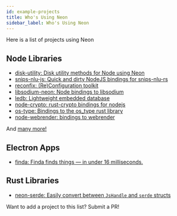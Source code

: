 ```yaml
---
id: example-projects
title: Who's Using Neon
sidebar_label: Who's Using Neon
---
```


Here is a list of projects using Neon

## Node Libraries

- [disk-utility: Disk utility methods for Node using Neon](https://github.com/amilajack/disk-utility)
- [snips-nlu-js: Quick and dirty NodeJS bindings for snips-nlu-rs](https://github.com/ballwood/snips-nlu-js)
- [reconfix: (Re)Configuration toolkit](https://github.com/resin-io/reconfix)
- [libsodium-neon: Node bindings to libsodium](https://github.com/wireapp/libsodium-neon)
- [ledb: Lightweight embedded database](https://github.com/katyo/ledb)
- [node-crypto: rust-crypto bindings for nodejs](https://github.com/Brooooooklyn/node-crypto)
- [os-type: Bindings to the os_type rust library](https://github.com/amilajack/os-type)
- [node-webrender: bindings to webrender](https://github.com/cztomsik/node-webrender)

And <a href="https://www.npmjs.com/browse/depended/neon-cli" target="_blank">many more!</a>

## Electron Apps

- [finda: Finda finds things — in under 16 milliseconds.](https://keminglabs.com/finda/)

## Rust Libraries

- [neon-serde: Easily convert between `JsHandle` and `serde` structs](https://github.com/GabrielCastro/neon-serde)

Want to add a project to this list? Submit a PR!
